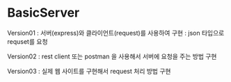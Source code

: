 # BasicServer


Version01
: 서버(express)와 클라이언트(request)를 사용하여 구현
: json 타입으로 requset를 요청

Version02
: rest client 또는 postman 을 사용해서 서버에 요청을 주는 방법 구현

Version03
: 실제 웹 사이트를 구현해서 request 처리 방법 구현

